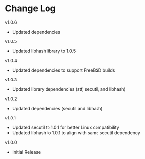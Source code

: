 # Change Log

v1.0.6

- Updated dependencies

v1.0.5

- Updated libhash library to 1.0.5

v1.0.4

- Updated dependencies to support FreeBSD builds

v1.0.3

- Updated library dependencies (stf, secutil, and libhash)

v1.0.2

- Updated dependencies (secutil and libhash)

v1.0.1

- Updated secutil to 1.0.1 for better Linux compatibility
- Updated libhash to 1.0.1 to align with same secutil dependency

v1.0.0

- Initial Release
